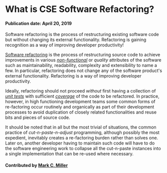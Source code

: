 # What is CSE Software Refactoring?
#### Publication date: April 20, 2019

<!--deck start--->
Software  refactoring is the process of restructuring existing software code but without changing its external functionality. Refactoring is gaining recognition as a way of improving developer productivity!
<!--deck end--->

<!--body start--->
[Software refactoring](https://en.wikipedia.org/wiki/Code_refactoring) is the process of restructuring source code
to achieve improvements in various [*non-functional*](https://en.wikipedia.org/wiki/Non-functional_requirement) or
*quality* attributes of the software such as maintainability, readability, complexity and extensibility to name a few.
In particular, refactoring does not change any of the software product's external functionality. Refactoring is a way
of improving developer productivity.

Ideally, refactoring should not proceed *without* first having a collection of
[*unit tests*](https://en.wikipedia.org/wiki/Unit_testing) with sufficient
[*coverage*](https://en.wikipedia.org/wiki/Code_coverage) of the code to be refactored. In practice, however,
in high functioning development teams some common forms of re-factoring occur routinely and organically as part of
their development processes to avoid duplication of closely related functionalities and reuse bits and pieces of
source code.

It should be noted that in all but the most trivial of situations, the common practice of *cut-n-paste-n-adjust*
programming, although possibly the most expedient, inevitably creates a re-factoring burden rather than solves one.
Later on, another developer having to maintain such code will have to do the software engineering work to collapse all
the cut-n-paste instances into a single implementation that can be re-used where necessary.

#### Contributed by [Mark C. Miller](https://github.com/markcmiller86)
<!--body end--->

<!---
Publish: yes
Pinned: yes
Topics: refactoring
--->
